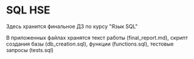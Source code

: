 # SQL HSE

Здесь хранится финальное ДЗ по курсу "Язык SQL"

В приложенных файлах хранятся  текст работы (final_report.md),  скрипт создания базы (db_creation.sql), функции (functions.sql), тестовые запросы (tests.sql) 
